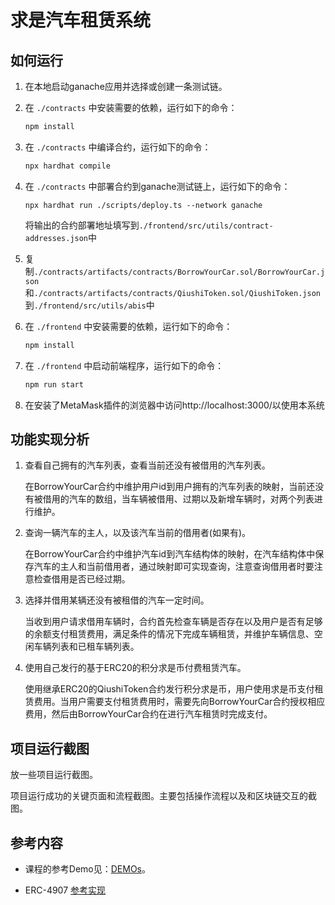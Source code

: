 # 求是汽车租赁系统

## 如何运行

1. 在本地启动ganache应用并选择或创建一条测试链。

2. 在 `./contracts` 中安装需要的依赖，运行如下的命令：
    ```bash
    npm install
    ```
    
3. 在 `./contracts` 中编译合约，运行如下的命令：
    ```bash
    npx hardhat compile
    ```
    
4. 在 `./contracts` 中部署合约到ganache测试链上，运行如下的命令：

    `npx hardhat run ./scripts/deploy.ts --network ganache`

    将输出的合约部署地址填写到`./frontend/src/utils/contract-addresses.json`中

5. 复制`./contracts/artifacts/contracts/BorrowYourCar.sol/BorrowYourCar.json`和`./contracts/artifacts/contracts/QiushiToken.sol/QiushiToken.json`到`./frontend/src/utils/abis`中

6. 在 `./frontend` 中安装需要的依赖，运行如下的命令：
    ```bash
    npm install
    ```

7. 在 `./frontend` 中启动前端程序，运行如下的命令：

    ```bash
    npm run start
    ```


8. 在安装了MetaMask插件的浏览器中访问http://localhost:3000/以使用本系统

## 功能实现分析

1. 查看自己拥有的汽车列表，查看当前还没有被借用的汽车列表。

   在BorrowYourCar合约中维护用户id到用户拥有的汽车列表的映射，当前还没有被借用的汽车的数组，当车辆被借用、过期以及新增车辆时，对两个列表进行维护。

2. 查询一辆汽车的主人，以及该汽车当前的借用者(如果有)。

   在BorrowYourCar合约中维护汽车id到汽车结构体的映射，在汽车结构体中保存汽车的主人和当前借用者，通过映射即可实现查询，注意查询借用者时要注意检查借用是否已经过期。

3. 选择并借用某辆还没有被租借的汽车一定时间。

   当收到用户请求借用车辆时，合约首先检查车辆是否存在以及用户是否有足够的余额支付租赁费用，满足条件的情况下完成车辆租赁，并维护车辆信息、空闲车辆列表和已租车辆列表。

4. 使用自己发行的基于ERC20的积分求是币付费租赁汽车。

   使用继承ERC20的QiushiToken合约发行积分求是币，用户使用求是币支付租赁费用。当用户需要支付租赁费用时，需要先向BorrowYourCar合约授权相应费用，然后由BorrowYourCar合约在进行汽车租赁时完成支付。

## 项目运行截图

放一些项目运行截图。

项目运行成功的关键页面和流程截图。主要包括操作流程以及和区块链交互的截图。

## 参考内容

- 课程的参考Demo见：[DEMOs](https://github.com/LBruyne/blockchain-course-demos)。

- ERC-4907 [参考实现](https://eips.ethereum.org/EIPS/eip-4907)


